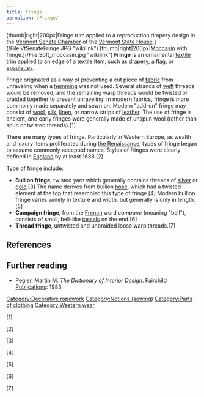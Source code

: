 ```yaml
---
title: Fringe
permalink: /Fringe/
---
```


[thumb\|right\|200px\|Fringe trim applied to a reproduction drapery
design in the [Vermont Senate Chamber](Vermont_Senate "wikilink") of the
[Vermont State
House](/Vermont_State_House "wikilink").](/File:VtSenateFringe.JPG "wikilink")
[thumb\|right\|200px\|[Moccasin](Moccasin "wikilink") with
fringe.](/File:Soft_moccasin.jpg "wikilink") **Fringe** is an ornamental
[textile trim](/trim_(sewing) "wikilink") applied to an edge of a
[textile](/textile "wikilink") item, such as
[drapery](/drapery "wikilink"), a [flag](/flag "wikilink"), or
[epaulettes](/epaulettes "wikilink").

Fringe originated as a way of preventing a cut piece of
[fabric](/Textile "wikilink") from unraveling when a
[hemming](/hem "wikilink") was not used. Several strands of
[weft](/weft "wikilink") threads would be removed, and the remaining
warp threads would be twisted or braided together to prevent unraveling.
In modern fabrics, fringe is more commonly made separately and sewn on.
Modern "add-on" fringe may consist of [wool](/wool "wikilink"),
[silk](/silk "wikilink"), [linen](/linen "wikilink"), or narrow strips
of [leather](/leather "wikilink"). The use of fringe is ancient, and
early fringes were generally made of unspun wool (rather than spun or
twisted threads).[1]

There are many types of fringe. Particularly in Western Europe, as
wealth and luxury items proliferated during [the
Renaissance](/the_Renaissance "wikilink"), types of fringe began to
assume commonly accepted names. Styles of fringes were clearly defined
in [England](/England "wikilink") by at least 1688.[2]

Type of fringe include:

-   **Bullion fringe**, twisted yarn which generally contains threads of
    [silver](/silver "wikilink") or [gold](/gold "wikilink").[3] The
    name derives from bullion [hose](/Hose_(clothing) "wikilink"), which
    had a twisted element at the top that resembled this type of
    fringe.[4] Modern bullion fringe varies widely in texture and width,
    but generally is only in length.[5]
-   **Campaign fringe**, from the [French](/French_language "wikilink")
    word *campane* (meaning "bell"), consists of small, bell-like
    [tassels](/tassel "wikilink") on the end.[6]
-   **Thread fringe**, untwisted and unbraided loose warp threads.[7]

## References

## Further reading

-   Pegler, Martin M. *The Dictionary of Interior Design*. [Fairchild
    Publications](/Fairchild_Publications "wikilink"): 1983.

[Category:Decorative ropework](/Category:Decorative_ropework "wikilink")
[Category:Notions (sewing)](/Category:Notions_(sewing) "wikilink")
[Category:Parts of clothing](/Category:Parts_of_clothing "wikilink")
[Category:Western wear](/Category:Western_wear "wikilink")

[1]

[2]

[3]

[4]

[5]

[6]

[7]